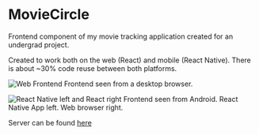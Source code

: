 # MovieCircle
Frontend component of my movie tracking application created for an undergrad project.

Created to work both on the web (React) and mobile (React Native). There is about ~30% code reuse between both platforms.


![Web Frontend](http://i.imgur.com/K9Vq3wF.jpg)
Frontend seen from a desktop browser.


![React Native left and React right](http://i.imgur.com/6v7cZ8f.jpg)
Frontend seen from Android. React Native App left. Web browser right.


Server can be found [here](https://github.com/GilbertLS/MovieCircleServer)
